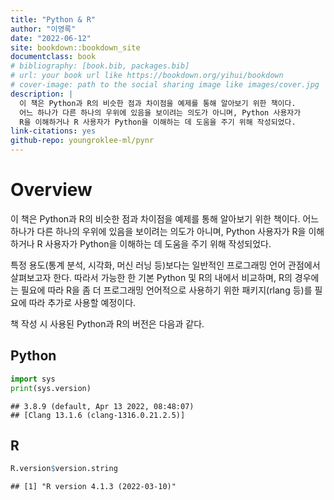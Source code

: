 ```yaml
--- 
title: "Python & R"
author: "이영록"
date: "2022-06-12"
site: bookdown::bookdown_site
documentclass: book
# bibliography: [book.bib, packages.bib]
# url: your book url like https://bookdown.org/yihui/bookdown
# cover-image: path to the social sharing image like images/cover.jpg
description: |
  이 책은 Python과 R의 비슷한 점과 차이점을 예제를 통해 알아보기 위한 책이다. 
  어느 하나가 다른 하나의 우위에 있음을 보이려는 의도가 아니며, Python 사용자가 
  R을 이해하거나 R 사용자가 Python을 이해하는 데 도움을 주기 위해 작성되었다.
link-citations: yes
github-repo: youngroklee-ml/pynr
---
```


# Overview

이 책은 Python과 R의 비슷한 점과 차이점을 예제를 통해 알아보기 위한 책이다. 어느 하나가 다른 하나의 우위에 있음을 보이려는 의도가 아니며, Python 사용자가 R을 이해하거나 R 사용자가 Python을 이해하는 데 도움을 주기 위해 작성되었다.

특정 용도(통계 분석, 시각화, 머신 러닝 등)보다는 일반적인 프로그래밍 언어 관점에서 살펴보고자 한다. 따라서 가능한 한 기본 Python 및 R의 내에서 비교하며, R의 경우에는 필요에 따라 R을 좀 더 프로그래밍 언어적으로 사용하기 위한 패키지(rlang 등)를 필요에 따라 추가로 사용할 예정이다. 

책 작성 시 사용된 Python과 R의 버전은 다음과 같다.

## Python


```python
import sys
print(sys.version)
```

```
## 3.8.9 (default, Apr 13 2022, 08:48:07) 
## [Clang 13.1.6 (clang-1316.0.21.2.5)]
```

## R


```r
R.version$version.string
```

```
## [1] "R version 4.1.3 (2022-03-10)"
```
